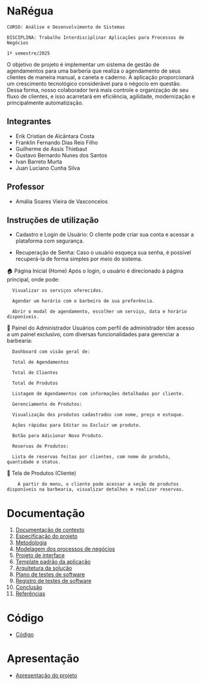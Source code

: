 # NaRégua

`CURSO: Análise e Desenvolvimento de Sistemas`

`DISCIPLINA: Trabalho Interdisciplinar Aplicações para Processos de Negócios`

`1º semestre/2025`

O objetivo de projeto é implementar um sistema de gestão de agendamentos para uma barberia que realiza o agendamento de seus clientes de maneira manual, a caneta e caderno. A aplicação proporcionará um crescimento tecnológico considerável para o négocio em questão. Dessa forma, nosso colaborador terá mais controle e organização de seu fluxo de clientes, e isso acarretará em eficiência, agilidade, modernização e principalmente automatização. 

## Integrantes

* Erik Cristian de Alcântara Costa
* Franklin Fernando Dias Reis Filho
* Guilherme de Assis Thiebaut
* Gustavo Bernardo Nunes dos Santos
* Ivan Barreto Murta
* Juan Luciano Cunha Silva

## Professor

* Amália Soares Vieira de Vasconcelos

## Instruções de utilização

- Cadastro e Login de Usuário: O cliente pode criar sua conta e acessar a plataforma com segurança.

- Recuperação de Senha: Caso o usuário esqueça sua senha, é possível recuperá-la de forma simples por meio do sistema.

🏠 Página Inicial (Home)
      Após o login, o usuário é direcionado à página principal, onde pode:
    
      Visualizar os serviços oferecidos.
    
      Agendar um horário com o barbeiro de sua preferência.
    
      Abrir o modal de agendamento, escolher um serviço, data e horário disponíveis.

💼 Painel do Administrador
      Usuários com perfil de administrador têm acesso a um painel exclusivo, com diversas funcionalidades para gerenciar a barbearia:
      
      Dashboard com visão geral de:
      
      Total de Agendamentos
      
      Total de Clientes
      
      Total de Produtos
      
      Listagem de Agendamentos com informações detalhadas por cliente.
      
      Gerenciamento de Produtos:
      
      Visualização dos produtos cadastrados com nome, preço e estoque.
      
      Ações rápidas para Editar ou Excluir um produto.
    
      Botão para Adicionar Novo Produto.
    
      Reservas de Produtos:
    
      Lista de reservas feitas por clientes, com nome do produto, quantidade e status.

🛒 Tela de Produtos (Cliente)

        A partir do menu, o cliente pode acessar a seção de produtos disponíveis na barbearia, visualizar detalhes e realizar reservas.

   

# Documentação

<ol>
<li><a href="docs/01-Contexto.md"> Documentação de contexto</a></li>
<li><a href="docs/02-Especificacao.md"> Especificação do projeto</a></li>
<li><a href="docs/03-Metodologia.md"> Metodologia</a></li>
<li><a href="docs/04-Modelagem-processos-negocio.md"> Modelagem dos processos de negócios</a></li>
<li><a href="docs/05-Projeto-interface.md"> Projeto de interface</a></li>
<li><a href="docs/06-Template-padrao.md"> Template padrão da aplicação</a></li>
<li><a href="docs/07-Arquitetura-solucao.md"> Arquitetura da solução</a></li>
<li><a href="docs/08-Plano-testes-software.md"> Plano de testes de software</a></li>
<li><a href="docs/09-Registro-testes-software.md"> Registro de testes de software</a></li>
<li><a href="docs/10-Conclusao.md"> Conclusão</a></li>
<li><a href="docs/11-Referencias.md"> Referências</a></li>
</ol>

# Código

* <a href="src/README.md">Código</a>

# Apresentação

* <a href="presentation/README.md">Apresentação do projeto</a>
